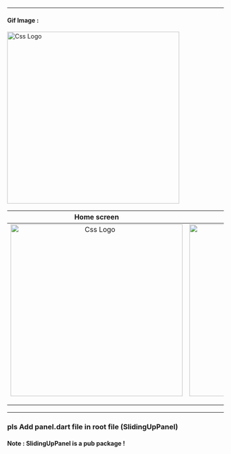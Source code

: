 <hr>
<h4> Gif Image : </h4>
 <img src="https://user-images.githubusercontent.com/69757558/136546271-16ab7e51-ce1d-48c0-a15b-499a2f0d4a8f.gif" alt="Css Logo" with="200" height="400"/>



 
 

<table>
<thead>
<tr>
<th align="center">Home screen</th>
<th align="center">screen</th>
<th align="center">screen </th>
  <th align="center">screen </th>

</tr>
</thead>
<tbody>
<tr>
  
<td align="center">
  <a target="_blank" rel="" href="https://user-images.githubusercontent.com/69757558/136543861-a6b77212-365c-4e2d-9898-558286055f4f.png">
        <img src="https://user-images.githubusercontent.com/69757558/136543861-a6b77212-365c-4e2d-9898-558286055f4f.png" alt="Css Logo" with="200" height="400"/>

  </a></td>
  
<td align="center">
  <a target="_blank" rel="" href="https://user-images.githubusercontent.com/69757558/136543876-9caa5ba7-e3ff-4ae8-ba16-29e10f2dafd4.png">
      <img src="https://user-images.githubusercontent.com/69757558/136543876-9caa5ba7-e3ff-4ae8-ba16-29e10f2dafd4.png" alt="Css Logo" with="200" height="400"/>

  </a></td>
  
  
  <td align="center">
  <a target="_blank" rel="" href="https://user-images.githubusercontent.com/69757558/136543882-0a957a96-67e1-4b8f-b8f7-2aee9a771352.png">
      <img src="https://user-images.githubusercontent.com/69757558/136543882-0a957a96-67e1-4b8f-b8f7-2aee9a771352.png" alt="Css Logo" with="200" height="400"/>

  </a></td>
  
  
  <td align="center">
  <a target="_blank" rel="" href="https://user-images.githubusercontent.com/69757558/136543893-4c548706-5fd9-4cf4-8619-1c79f636c9be.png">
      <img src="https://user-images.githubusercontent.com/69757558/136543893-4c548706-5fd9-4cf4-8619-1c79f636c9be.png" alt="Css Logo" with="200" height="400"/>

  </a></td>
  
 
  
  
</tr>
</tbody>
</table>
<hr>
<h3>pls Add panel.dart file in root file (SlidingUpPanel) </h3>
<h4>Note : SlidingUpPanel is a pub package ! </h4>




